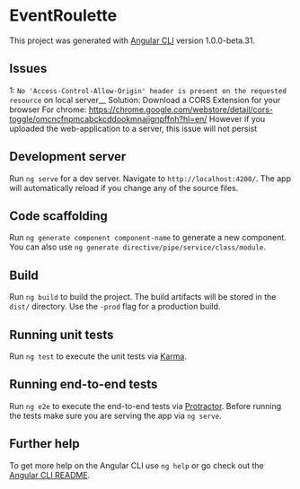 # EventRoulette

This project was generated with [Angular CLI](https://github.com/angular/angular-cli) version 1.0.0-beta.31.

## Issues
1: `No 'Access-Control-Allow-Origin' header is present on the requested resource` on local server__
Solution: Download a CORS Extension for your browser
For chrome: https://chrome.google.com/webstore/detail/cors-toggle/omcncfnpmcabckcddookmnajignpffnh?hl=en/
However if you uploaded the web-application to a server, this issue will not persist


## Development server
Run `ng serve` for a dev server. Navigate to `http://localhost:4200/`. The app will automatically reload if you change any of the source files.

## Code scaffolding

Run `ng generate component component-name` to generate a new component. You can also use `ng generate directive/pipe/service/class/module`.

## Build

Run `ng build` to build the project. The build artifacts will be stored in the `dist/` directory. Use the `-prod` flag for a production build.

## Running unit tests

Run `ng test` to execute the unit tests via [Karma](https://karma-runner.github.io).

## Running end-to-end tests

Run `ng e2e` to execute the end-to-end tests via [Protractor](http://www.protractortest.org/).
Before running the tests make sure you are serving the app via `ng serve`.

## Further help

To get more help on the Angular CLI use `ng help` or go check out the [Angular CLI README](https://github.com/angular/angular-cli/blob/master/README.md).
